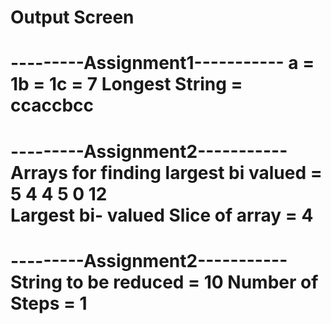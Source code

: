 Output Screen
================================================
---------Assignment1-----------
a = 1b = 1c = 7
Longest String = ccaccbcc
================================================
---------Assignment2-----------
Arrays for finding largest bi valued = 
5 4 4 5 0 12  
Largest bi- valued Slice of array   = 4
===============================================
---------Assignment2-----------
String to be reduced = 10
Number of Steps = 1
===============================================
